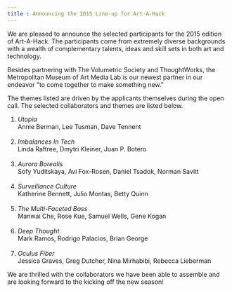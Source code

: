 ```yaml
---
title : Announcing the 2015 Line-up for Art-A-Hack
---
```

We are pleased to announce the selected participants for the 2015 edition of Art-A-Hack. The participants come from extremely diverse backgrounds with a wealth of complementary talents, ideas and skill sets in both art and technology.

Besides partnering with The Volumetric Society and ThoughtWorks, the Metropolitan Museum of Art Media Lab is our newest partner in our endeavor "to come together to make something new."

<!--excerpt-ends-->

The themes listed are driven by the applicants themselves during the open call. The selected collaborators and themes are listed below.

<ol>
  <li>
    <em>Utopia</em><br />
    Annie Berman, Lee Tusman, Dave Tennent<br /><br />
  </li>
  <li>
    <em>Imbalances In Tech</em><br />
    Linda Raftree, Dmytri Kleiner, Juan P. Botero<br /><br />
  </li>
  <li>
    <em>Aurora Borealis</em><br />
    Sofy Yuditskaya, Avi Fox-Rosen, Daniel Tsadok, Norman Savitt<br /><br />
  </li>
  <li>
    <em>Surveillance Culture</em><br />
    Katherine Bennett, Julio Montas, Betty Quinn<br /><br />
  </li>
  <li>
    <em>The Multi-Faceted Bass</em><br />
    Manwai Che, Rose Kue, Samuel Wells, Gene Kogan<br /><br />
  </li>
  <li>
    <em>Deep Thought</em><br />
    Mark Ramos, Rodrigo Palacios, Brian George<br /><br />
  </li>
  <li>
    <em>Oculus Fiber</em><br />
    Jessica Graves, Greg Dutcher, Nina Mirhabibi, Rebecca Lieberman<br />
  </li>
</ol>

<p>We are thrilled with the collaborators we have been able to assemble and are looking forward to the kicking off the new season!</p>